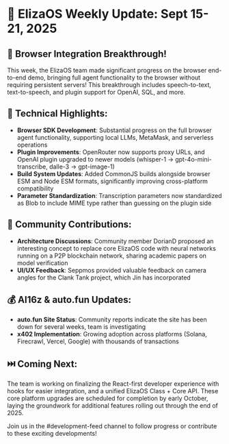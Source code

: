 # 🎉 ElizaOS Weekly Update: Sept 15-21, 2025

## 🚀 Browser Integration Breakthrough!

This week, the ElizaOS team made significant progress on the browser end-to-end demo, bringing full agent functionality to the browser without requiring persistent servers! This breakthrough includes speech-to-text, text-to-speech, and plugin support for OpenAI, SQL, and more.

## 🔧 Technical Highlights:

* **Browser SDK Development**: Substantial progress on the full browser agent functionality, supporting local LLMs, MetaMask, and serverless operations
* **Plugin Improvements**: OpenRouter now supports proxy URLs, and OpenAI plugin upgraded to newer models (whisper-1 → gpt-4o-mini-transcribe, dalle-3 → gpt-image-1)
* **Build System Updates**: Added CommonJS builds alongside browser ESM and Node ESM formats, significantly improving cross-platform compatibility
* **Parameter Standardization**: Transcription parameters now standardized as Blob to include MIME type rather than guessing on the plugin side

## 👥 Community Contributions:

* **Architecture Discussions**: Community member DorianD proposed an interesting concept to replace core ElizaOS code with neural networks running on a P2P blockchain network, sharing academic papers on model verification
* **UI/UX Feedback**: Seppmos provided valuable feedback on camera angles for the Clank Tank project, which Jin has incorporated

## 💰 AI16z & auto.fun Updates:

* **auto.fun Site Status**: Community reports indicate the site has been down for several weeks, team is investigating
* **x402 Implementation**: Growing adoption across platforms (Solana, Firecrawl, Vercel, Google) with thousands of transactions

## ⏭️ Coming Next:

The team is working on finalizing the React-first developer experience with hooks for easier integration, and a unified ElizaOS Class + Core API. These core platform upgrades are scheduled for completion by early October, laying the groundwork for additional features rolling out through the end of 2025.

Join us in the #development-feed channel to follow progress or contribute to these exciting developments!